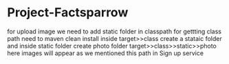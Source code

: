 # Project-Factsparrow
for upload image we need to add static folder in classpath
for gettting class path need to maven clean install
inside target>>class create a stataic folder and inside static folder create photo folder
target>>class>>static>>photo here images will appear as we mentioned this path in Sign up service
